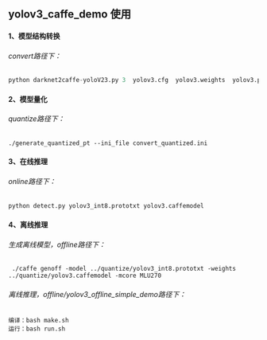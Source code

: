 ## yolov3_caffe_demo 使用

#### 1、模型结构转换

###### convert路径下：

```python
python darknet2caffe-yoloV23.py 3  yolov3.cfg  yolov3.weights  yolov3.prototxt  yolov3.caffemodel
```

#### 2、模型量化

###### quantize路径下：

```shell
./generate_quantized_pt --ini_file convert_quantized.ini
```

#### 3、在线推理

###### online路径下：

```python
python detect.py yolov3_int8.prototxt yolov3.caffemodel
```

#### 4、离线推理

###### 生成离线模型，offline路径下：

```shell
 ./caffe genoff -model ../quantize/yolov3_int8.prototxt -weights  ../quantize/yolov3.caffemodel -mcore MLU270
```

###### 离线推理，offline/yolov3_offline_simple_demo路径下：

```
编译：bash make.sh
运行：bash run.sh
```


